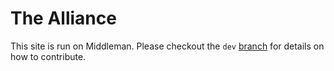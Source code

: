 The Alliance
============

This site is run on Middleman. Please checkout the `dev`
[branch](https://github.com/thealliancenow/thealliancenow.github.io/tree/dev)
for details on how to contribute.
